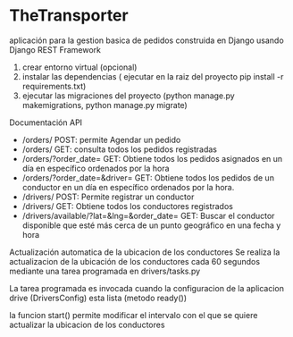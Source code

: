 # TheTransporter

aplicación para la gestion basica de pedidos construida en Django usando Django REST Framework


1. crear entorno virtual (opcional)
2. instalar las dependencias ( ejecutar en la raiz del proyecto pip install -r requirements.txt)
3. ejecutar las migraciones del proyecto (python manage.py makemigrations, python manage.py migrate)


Documentación API

* /orders/ POST: permite Agendar un pedido
* /orders/ GET: consulta todos los pedidos registradas
* /orders/?order_date= GET: Obtiene todos los pedidos asignados en un día en específico ordenados por la hora
* /orders/?order_date=&driver= GET: Obtiene todos los pedidos de un conductor en un día en específico ordenados por la hora.
* /drivers/ POST: Permite registrar un conductor
* /drivers/ GET: Obtiene todos los conductores registrados
* /drivers/available/?lat=&lng=&order_date= GET: Buscar el conductor disponible que esté más cerca de un punto geográfico en una fecha y hora


Actualización automatica de la ubicacion de los conductores
Se realiza la actualizacion de la ubicación de los conductores cada 60 segundos mediante una tarea programada en drivers/tasks.py

La tarea programada es invocada cuando la configuracion de la aplicacion drive (DriversConfig) esta lista (metodo ready())

la funcion start() permite modificar el intervalo con el que se quiere actualizar la ubicacion de los conductores
